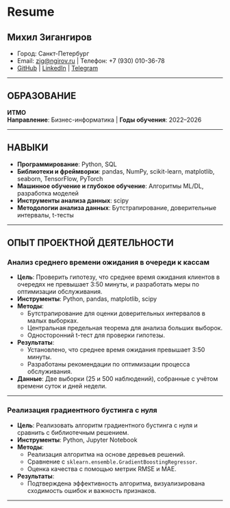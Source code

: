 # Resume
## Михил Зигангиров 
- Город: Санкт-Петербург 
- Email: zig@ngirov.ru | Телефон: +7 (930) 010-36-78
- [GitHub](https://github.com/ziga23?tab=repositories) | [LinkedIn](https://www.linkedin.com/in/mikhail-zigangirov-78018326b/) | [Telegram](https://t.me/tech_chel)

---
## ОБРАЗОВАНИЕ

**ИТМО**  
**Направление**: Бизнес-информатика | **Годы обучения**: 2022–2026  

---

## НАВЫКИ

- **Программирование**: Python, SQL  
- **Библиотеки и фреймворки**: pandas, NumPy, scikit-learn, matplotlib, seaborn, TensorFlow, PyTorch  
- **Машинное обучение и глубокое обучение**: Алгоритмы ML/DL, разработка моделей  
- **Инструменты анализа данных**: scipy  
- **Методологии анализа данных**: Бутстрапирование, доверительные интервалы, t-тесты

---
## ОПЫТ ПРОЕКТНОЙ ДЕЯТЕЛЬНОСТИ

### Анализ среднего времени ожидания в очереди к кассам
- **Цель**: Проверить гипотезу, что среднее время ожидания клиентов в очередях не превышает 3:50 минуты, и разработать меры по оптимизации обслуживания.  
- **Инструменты**: Python, pandas, matplotlib, scipy  
- **Методы**:  
  - Бутстрапирование для оценки доверительных интервалов в малых выборках.  
  - Центральная предельная теорема для анализа больших выборок.  
  - Односторонний t-тест для проверки гипотезы.  
- **Результаты**:  
  - Установлено, что среднее время ожидания превышает 3:50 минуты.  
  - Разработаны рекомендации по оптимизации процесса обслуживания.  
- **Данные**: Две выборки (25 и 500 наблюдений), собранные с учётом времени суток и дней недели.  

---
### Реализация градиентного бустинга с нуля
- **Цель**: Реализовать алгоритм градиентного бустинга с нуля и сравнить с библиотечным решением.  
- **Инструменты**: Python, Jupyter Notebook  
- **Методы**:  
  - Реализация алгоритма на основе деревьев решений.  
  - Сравнение с `sklearn.ensemble.GradientBoostingRegressor`.  
  - Оценка качества с помощью метрик RMSE и MAE.  
- **Результаты**:  
  - Подтверждена эффективность алгоритма, визуализирована сходимость ошибок и важность признаков.  

---

